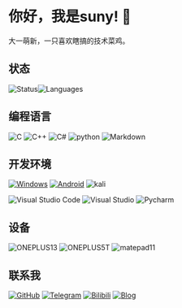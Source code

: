 # 你好，我是suny! 👋

大一萌新，一只喜欢瞎搞的技术菜鸡。

## 状态 

![Status](https://github-readme-stats.vercel.app/api?username=sunynov&show_icons=true&include_all_commits=true&hide_border=true)![Languages](https://github-readme-stats.vercel.app/api/top-langs/?username=sunynov&layout=compact&hide_border=true)

## 编程语言

![C](https://img.shields.io/badge/C-a64dff?style=flat-square&logoColor=white)
![C++](https://img.shields.io/badge/C%2B%2B-00599C?style=flat-square)
![C#](https://img.shields.io/badge/C%23-378BBA?style=flat-square)
![python](https://img.shields.io/badge/python-red?style=flat-square&logo=python&logoColor=white)
![Markdown](https://img.shields.io/badge/Markdown-000000?style=flat-square&logo=markdown&logoColor=white)

## 开发环境

[![Windows](https://img.shields.io/badge/Env-Windows-00BBFF?style=flat-square&logo=Windows&logoColor=FFFFFF&labelColor=00BBFF)](https://www.microsoft.com/windows)
[![Android](https://img.shields.io/badge/Env-Android-737373?style=flat-square&logo=android&logoColor=#A4C639&labelColor=737373)](https://www.android.com/)
![kali](https://img.shields.io/badge/kali_linux-000000?style=flat-square&logo=kali&logoColor=FFFFFF&labelColor=000000)

![Visual Studio Code](https://img.shields.io/badge/Visual%20Studio%20Code-00BBFF?style=flat-square&logoColor=white)
![Visual Studio](https://img.shields.io/badge/Visual%20Studio-9933FF?style=flat-square&logoColor=white)
![Pycharm](https://img.shields.io/badge/pycharm%20IDEA-228B22?style=flat-square&logo=pycharm&logoColor=white)

## 设备

![ONEPLUS13](https://img.shields.io/badge/ONEPLUS_13-red?style=flat-square&logo=oneplus&logoColor=FFFFFF&labelColor=red)
![ONEPLUS5T](https://img.shields.io/badge/ONEPLUS_5T-red?style=flat-square&logo=oneplus&logoColor=FFFFFF&labelColor=red)
![matepad11](https://img.shields.io/badge/matepad11-FF0000?style=flat-square&logo=huawei&logoColor=FFFFFF)


## 联系我

[![GitHub](https://img.shields.io/badge/GitHub-100000?style=flat-square&logo=github&logoColor=white)](https://github.com/sunynov)
[![Telegram](https://img.shields.io/badge/Telegram-2CA5E0?style=flat-square&logo=telegram&logoColor=white)](https://t.me/sunynov)
[![Bilibili](https://img.shields.io/badge/Bilibili-00A1D6?style=flat-square&logo=bilibili&logoColor=white)](https://space.bilibili.com/509457505)
[![Blog](https://img.shields.io/badge/Blog-0E83CD?style=flat-square&logo=hexo&logoColor=white)](https://sunynov.top/)
